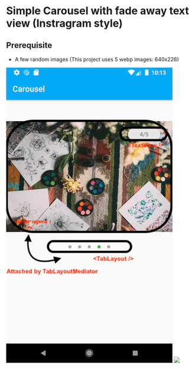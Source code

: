 # Simple Carousel with fade away text view (Instragram style)

## Prerequisite
- A few random images (This project uses 5 webp images: 640x226)

![](screenshot.png)
![](carousel.gif)
